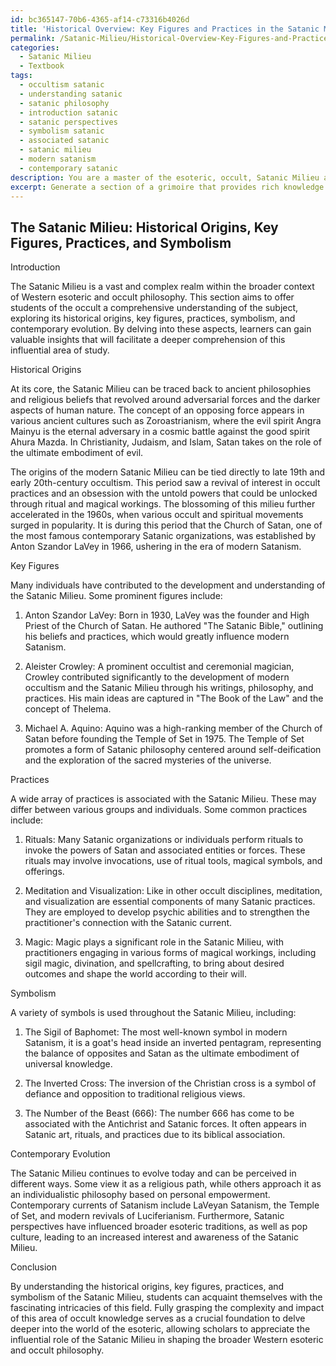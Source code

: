 ```yaml
---
id: bc365147-70b6-4365-af14-c73316b4026d
title: 'Historical Overview: Key Figures and Practices in the Satanic Milieu'
permalink: /Satanic-Milieu/Historical-Overview-Key-Figures-and-Practices-in-the-Satanic-Milieu/
categories:
  - Satanic Milieu
  - Textbook
tags:
  - occultism satanic
  - understanding satanic
  - satanic philosophy
  - introduction satanic
  - satanic perspectives
  - symbolism satanic
  - associated satanic
  - satanic milieu
  - modern satanism
  - contemporary satanic
description: You are a master of the esoteric, occult, Satanic Milieu and education, you have written many textbooks on the subject in ways that provide students with rich and deep understanding of the subject. You are being asked to write textbook-like sections on a topic and you do it with full context, explainability, and reliability in accuracy to the true facts of the topic at hand, in a textbook style that a student would easily be able to learn from, in a rich, engaging, and contextual way. Always include relevant context (such as formulas and history), related concepts, and in a way that someone can gain deep insights from.
excerpt: Generate a section of a grimoire that provides rich knowledge and understanding for students of the occult on the topic of the Satanic Milieu, focusing on its historical origins, key figures, practices, symbolism, and how it has evolved in contemporary Western esoteric and occult philosophy.
---
```


## The Satanic Milieu: Historical Origins, Key Figures, Practices, and Symbolism

Introduction

The Satanic Milieu is a vast and complex realm within the broader context of Western esoteric and occult philosophy. This section aims to offer students of the occult a comprehensive understanding of the subject, exploring its historical origins, key figures, practices, symbolism, and contemporary evolution. By delving into these aspects, learners can gain valuable insights that will facilitate a deeper comprehension of this influential area of study.

Historical Origins

At its core, the Satanic Milieu can be traced back to ancient philosophies and religious beliefs that revolved around adversarial forces and the darker aspects of human nature. The concept of an opposing force appears in various ancient cultures such as Zoroastrianism, where the evil spirit Angra Mainyu is the eternal adversary in a cosmic battle against the good spirit Ahura Mazda. In Christianity, Judaism, and Islam, Satan takes on the role of the ultimate embodiment of evil.

The origins of the modern Satanic Milieu can be tied directly to late 19th and early 20th-century occultism. This period saw a revival of interest in occult practices and an obsession with the untold powers that could be unlocked through ritual and magical workings. The blossoming of this milieu further accelerated in the 1960s, when various occult and spiritual movements surged in popularity. It is during this period that the Church of Satan, one of the most famous contemporary Satanic organizations, was established by Anton Szandor LaVey in 1966, ushering in the era of modern Satanism.

Key Figures

Many individuals have contributed to the development and understanding of the Satanic Milieu. Some prominent figures include:

1. Anton Szandor LaVey: Born in 1930, LaVey was the founder and High Priest of the Church of Satan. He authored "The Satanic Bible," outlining his beliefs and practices, which would greatly influence modern Satanism.

2. Aleister Crowley: A prominent occultist and ceremonial magician, Crowley contributed significantly to the development of modern occultism and the Satanic Milieu through his writings, philosophy, and practices. His main ideas are captured in "The Book of the Law" and the concept of Thelema.

3. Michael A. Aquino: Aquino was a high-ranking member of the Church of Satan before founding the Temple of Set in 1975. The Temple of Set promotes a form of Satanic philosophy centered around self-deification and the exploration of the sacred mysteries of the universe.

Practices

A wide array of practices is associated with the Satanic Milieu. These may differ between various groups and individuals. Some common practices include:

1. Rituals: Many Satanic organizations or individuals perform rituals to invoke the powers of Satan and associated entities or forces. These rituals may involve invocations, use of ritual tools, magical symbols, and offerings.

2. Meditation and Visualization: Like in other occult disciplines, meditation, and visualization are essential components of many Satanic practices. They are employed to develop psychic abilities and to strengthen the practitioner's connection with the Satanic current.

3. Magic: Magic plays a significant role in the Satanic Milieu, with practitioners engaging in various forms of magical workings, including sigil magic, divination, and spellcrafting, to bring about desired outcomes and shape the world according to their will.

Symbolism

A variety of symbols is used throughout the Satanic Milieu, including:

1. The Sigil of Baphomet: The most well-known symbol in modern Satanism, it is a goat's head inside an inverted pentagram, representing the balance of opposites and Satan as the ultimate embodiment of universal knowledge.

2. The Inverted Cross: The inversion of the Christian cross is a symbol of defiance and opposition to traditional religious views.

3. The Number of the Beast (666): The number 666 has come to be associated with the Antichrist and Satanic forces. It often appears in Satanic art, rituals, and practices due to its biblical association.

Contemporary Evolution

The Satanic Milieu continues to evolve today and can be perceived in different ways. Some view it as a religious path, while others approach it as an individualistic philosophy based on personal empowerment. Contemporary currents of Satanism include LaVeyan Satanism, the Temple of Set, and modern revivals of Luciferianism. Furthermore, Satanic perspectives have influenced broader esoteric traditions, as well as pop culture, leading to an increased interest and awareness of the Satanic Milieu.

Conclusion

By understanding the historical origins, key figures, practices, and symbolism of the Satanic Milieu, students can acquaint themselves with the fascinating intricacies of this field. Fully grasping the complexity and impact of this area of occult knowledge serves as a crucial foundation to delve deeper into the world of the esoteric, allowing scholars to appreciate the influential role of the Satanic Milieu in shaping the broader Western esoteric and occult philosophy.
